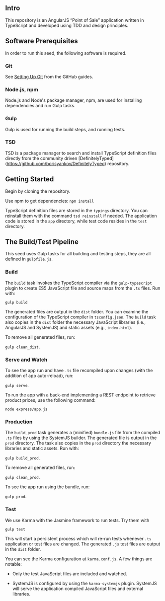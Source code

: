 ## Intro

This repository is an AngularJS “Point of Sale” application written in TypeScript and developed using TDD and design principles.

## Software Prerequisites

In order to run this seed, the following software is required.

### Git

See [Setting Up Git](https://help.github.com/articles/set-up-git/) from the GitHub guides.

### Node.js, npm

Node.js and Node's package manager, npm, are used for installing dependencies and run Gulp tasks.

### Gulp

Gulp is used for running the build steps, and running tests.

### TSD

TSD is a package manager to search and install TypeScript definition files directly from the community driven [DefinitelyTyped] (https://github.com/borisyankov/DefinitelyTyped) repository.

## Getting Started

Begin by cloning the repository.

Use npm to get dependencies: `npm install`

TypeScript definition files are stored in the `typings` directory. You can reinstall them with the command `tsd reinstall` if needed. The application code is stored in the `app` directory, while test code resides in the `test` directory.
 
## The Build/Test Pipeline

This seed uses Gulp tasks for all building and testing steps, they are all defined in `gulpfile.js`.
 
### Build

The `build` task invokes the TypeScript compiler via the `gulp-typescript` plugin to create ES5 JavaScript file and source maps from the `.ts` files. Run with:

`gulp build`

The generated files are output in the `dist` folder. You can examine the configuration of the TypeScript compiler in `tsconfig.json`. The `build` task also copies in the `dist` folder the necessary JavaScript libraries (i.e., AngularJS and SystemJS) and static assets (e.g., `index.html`).

To remove all generated files, run:

`gulp clean_dist`.

### Serve and Watch

To see the app run and have `.ts` file recompiled upon changes (with the addition of app auto-reload), run:

`gulp serve`.

To run the app with a back-end implementing a REST endpoint to retrieve product prices, use the following command:

`node express/app.js`

### Production

The `build_prod` task generates a (minified) `bundle.js` file from the compiled `.ts` files by using the SystemJS builder. The generated file is output in the `prod` directory. The task also copies in the `prod` directory the necessary libraries and static assets. Run with:
 
 `gulp build_prod`.
 
 To remove all generated files, run:
 
 `gulp clean_prod`.
 
 To see the app run using the bundle, run:
 
 `gulp prod`.

### Test

We use Karma with the Jasmine framework to run tests. Try them with

`gulp test`

This will start a persistent process which will re-run tests whenever `.ts` application or test files are changed. The generated `.js` test files are output in the `dist` folder. 

You can see the Karma configuration at `karma.conf.js`. A few things are notable:

* Only the test JavaScript files are included and watched.

* SystemJS is configured by using the `karma-systemjs` plugin. SystemJS will serve the application compiled JavaScript files and external libraries.
